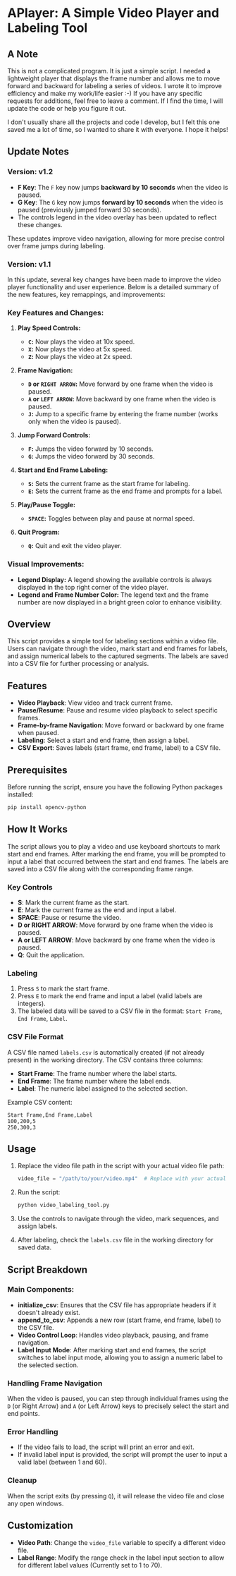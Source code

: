 # APlayer: A Simple Video Player and Labeling Tool

## A Note

This is not a complicated program. It is just a simple script. I needed a lightweight player that displays the frame number and allows me to move forward and backward for labeling a series of videos. I wrote it to improve efficiency and make my work/life easier :-) If you have any specific requests for additions, feel free to leave a comment. If I find the time, I will update the code or help you figure it out.

I don't usually share all the projects and code I develop, but I felt this one saved me a lot of time, so I wanted to share it with everyone. I hope it helps!

## Update Notes

### Version: v1.2

- **F Key**: The `F` key now jumps **backward by 10 seconds** when the video is paused.
- **G Key**: The `G` key now jumps **forward by 10 seconds** when the video is paused (previously jumped forward 30 seconds).
- The controls legend in the video overlay has been updated to reflect these changes.

These updates improve video navigation, allowing for more precise control over frame jumps during labeling.

### Version: v1.1

In this update, several key changes have been made to improve the video player functionality and user experience. Below is a detailed summary of the new features, key remappings, and improvements:

### Key Features and Changes:

1. **Play Speed Controls:**
   - **`C`:** Now plays the video at 10x speed.
   - **`X`:** Now plays the video at 5x speed.
   - **`Z`:** Now plays the video at 2x speed.
   
2. **Frame Navigation:**
   - **`D` or `RIGHT ARROW`:** Move forward by one frame when the video is paused.
   - **`A` or `LEFT ARROW`:** Move backward by one frame when the video is paused.
   - **`J`:** Jump to a specific frame by entering the frame number (works only when the video is paused).

3. **Jump Forward Controls:**
   - **`F`:** Jumps the video forward by 10 seconds.
   - **`G`:** Jumps the video forward by 30 seconds.

4. **Start and End Frame Labeling:**
   - **`S`:** Sets the current frame as the start frame for labeling.
   - **`E`:** Sets the current frame as the end frame and prompts for a label.

5. **Play/Pause Toggle:**
   - **`SPACE`:** Toggles between play and pause at normal speed.

6. **Quit Program:**
   - **`Q`:** Quit and exit the video player.

### Visual Improvements:

- **Legend Display:** A legend showing the available controls is always displayed in the top right corner of the video player.
- **Legend and Frame Number Color:** The legend text and the frame number are now displayed in a bright green color to enhance visibility.

## Overview

This script provides a simple tool for labeling sections within a video file. Users can navigate through the video, mark start and end frames for labels, and assign numerical labels to the captured segments. The labels are saved into a CSV file for further processing or analysis.

## Features

- **Video Playback**: View video and track current frame.
- **Pause/Resume**: Pause and resume video playback to select specific frames.
- **Frame-by-frame Navigation**: Move forward or backward by one frame when paused.
- **Labeling**: Select a start and end frame, then assign a label.
- **CSV Export**: Saves labels (start frame, end frame, label) to a CSV file.
  
## Prerequisites

Before running the script, ensure you have the following Python packages installed:

```bash
pip install opencv-python
```

## How It Works

The script allows you to play a video and use keyboard shortcuts to mark start and end frames. After marking the end frame, you will be prompted to input a label that occurred between the start and end frames. The labels are saved into a CSV file along with the corresponding frame range.

### Key Controls

- **S**: Mark the current frame as the start.
- **E**: Mark the current frame as the end and input a label.
- **SPACE**: Pause or resume the video.
- **D or RIGHT ARROW**: Move forward by one frame when the video is paused.
- **A or LEFT ARROW**: Move backward by one frame when the video is paused.
- **Q**: Quit the application.

### Labeling

1. Press `S` to mark the start frame.
2. Press `E` to mark the end frame and input a label (valid labels are integers).
3. The labeled data will be saved to a CSV file in the format: `Start Frame`, `End Frame`, `Label`.

### CSV File Format

A CSV file named `labels.csv` is automatically created (if not already present) in the working directory. The CSV contains three columns:

- **Start Frame**: The frame number where the label starts.
- **End Frame**: The frame number where the label ends.
- **Label**: The numeric label assigned to the selected section.

Example CSV content:
```
Start Frame,End Frame,Label
100,200,5
250,300,3
```

## Usage

1. Replace the video file path in the script with your actual video file path:

    ```python
    video_file = "/path/to/your/video.mp4"  # Replace with your actual video file path
    ```

2. Run the script:

    ```bash
    python video_labeling_tool.py
    ```

3. Use the controls to navigate through the video, mark sequences, and assign labels.

4. After labeling, check the `labels.csv` file in the working directory for saved data.

## Script Breakdown

### Main Components:

- **initialize_csv**: Ensures that the CSV file has appropriate headers if it doesn't already exist.
- **append_to_csv**: Appends a new row (start frame, end frame, label) to the CSV file.
- **Video Control Loop**: Handles video playback, pausing, and frame navigation.
- **Label Input Mode**: After marking start and end frames, the script switches to label input mode, allowing you to assign a numeric label to the selected section.

### Handling Frame Navigation

When the video is paused, you can step through individual frames using the `D` (or Right Arrow) and `A` (or Left Arrow) keys to precisely select the start and end points.

### Error Handling

- If the video fails to load, the script will print an error and exit.
- If invalid label input is provided, the script will prompt the user to input a valid label (between 1 and 60).

### Cleanup

When the script exits (by pressing `Q`), it will release the video file and close any open windows.

## Customization

- **Video Path**: Change the `video_file` variable to specify a different video file.
- **Label Range**: Modify the range check in the label input section to allow for different label values (Currently set to 1 to 70).
